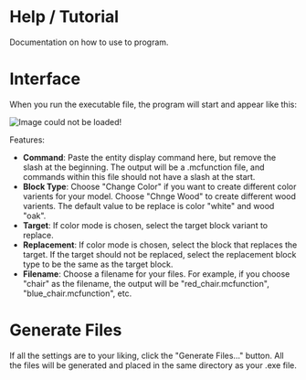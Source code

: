 # Help / Tutorial
Documentation on how to use to program.

# Interface
When you run the executable file, the program will start and appear like this:

![Image could not be loaded!](https://raw.githubusercontent.com/corv1njano/Display-Entities-Scripts/refs/heads/main/docs/img/ui-1-2.PNG "Title")

Features:
- **Command**: Paste the entity display command here, but remove the slash at the beginning. The output will be a .mcfunction file, and commands within this file should not have a slash at the start.
- **Block Type**: Choose "Change Color" if you want to create different color varients for your model. Choose "Chnge Wood" to create different wood varients. The default value to be replace is color "white" and wood "oak".
- **Target**: If color mode is chosen, select the target block variant to replace.
- **Replacement**: If color mode is chosen, select the block that replaces the target. If the target should not be replaced, select the replacement block type to be the same as the target block.
- **Filename**: Choose a filename for your files. For example, if you choose "chair" as the filename, the output will be "red_chair.mcfunction", "blue_chair.mcfunction", etc.

# Generate Files
If all the settings are to your liking, click the "Generate Files…" button. All the files will be generated and placed in the same directory as your .exe file.
